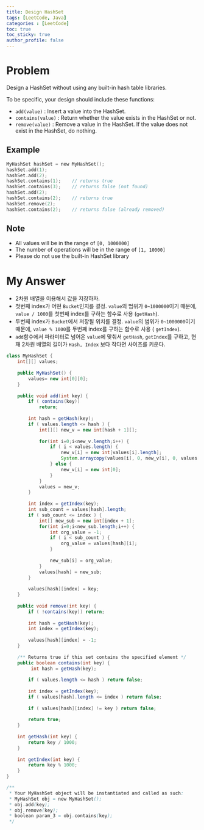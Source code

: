 ```yaml
---
title: Design HashSet
tags: [LeetCode, Java]
categories : [LeetCode]
toc: true
toc_sticky: true
author_profile: false
---
```


# Problem

Design a HashSet without using any built-in hash table libraries.

To be specific, your design should include these functions:

* `add(value)` : Insert a value into the HashSet. 
* `contains(value)` : Return whether the value exists in the HashSet or not.
* `remove(value)` : Remove a value in the HashSet. If the value does not exist in the HashSet, do nothing.

## Example

```swift
MyHashSet hashSet = new MyHashSet();
hashSet.add(1);         
hashSet.add(2);         
hashSet.contains(1);    // returns true
hashSet.contains(3);    // returns false (not found)
hashSet.add(2);          
hashSet.contains(2);    // returns true
hashSet.remove(2);          
hashSet.contains(2);    // returns false (already removed)
```

## Note

* All values will be in the range of `[0, 1000000]`
* The number of operations will be in the range of `[1, 10000]`
* Please do not use the built-in HashSet library

# My Answer
  
* 2차원 배열을 이용해서 값을 저장하자.
* 첫번째 index가 어떤 `Bucket`인지를 결정. `value`의 범위가 `0~1000000`이기 때문에, `value / 1000`를 첫번째 index를 구하는 함수로 사용 (`getHash`).
* 두번째 index가 `Bucket`에서 저장될 위치를 결정. `value`의 범위가 `0~1000000`이기 때문에, `value % 1000`를 두번째 index를 구하는 함수로 사용 ( `getIndex`).
* `add`함수에서 파라미터로 넘어온 `value`에 맞춰서 `getHash`, `getIndex`를 구하고, 현재 2차원 배열의 길이가 `Hash, Index` 보다 작다면 사이즈를 키운다.

```java
class MyHashSet {
    int[][] values;
    
    public MyHashSet() {
        values= new int[0][0];        
    }
    
    public void add(int key) {
        if ( contains(key))
            return;
        
        int hash = getHash(key);
        if ( values.length <= hash ) {
            int[][] new_v = new int[hash + 1][];
            
            for(int i=0;i<new_v.length;i++) {
                if ( i < values.length) {
                    new_v[i] = new int[values[i].length];
                    System.arraycopy(values[i], 0, new_v[i], 0, values[i].length);    
                } else {
                    new_v[i] = new int[0];
                }                
            }
            values = new_v;
        }
        
        int index = getIndex(key);
        int sub_count = values[hash].length;
        if ( sub_count <= index ) {
            int[] new_sub = new int[index + 1];    
            for(int i=0;i<new_sub.length;i++) {
                int org_value = -1;
                if ( i < sub_count ) {
                    org_value = values[hash][i];
                } 
                
                new_sub[i] = org_value;
            }
            values[hash] = new_sub;
        }
        
        values[hash][index] = key;        
    }
    
    public void remove(int key) {
        if ( !contains(key)) return;
        
        int hash = getHash(key);
        int index = getIndex(key);
        
        values[hash][index] = -1;
    }
    
    /** Returns true if this set contains the specified element */
    public boolean contains(int key) {
         int hash = getHash(key);
        
        if ( values.length <= hash ) return false;
        
        int index = getIndex(key);
        if ( values[hash].length <= index ) return false;
        
        if ( values[hash][index] != key ) return false;
        
        return true;
    }
    
    int getHash(int key) {
        return key / 1000;        
    }
    
    int getIndex(int key) {
        return key % 1000;
    }
}

/**
 * Your MyHashSet object will be instantiated and called as such:
 * MyHashSet obj = new MyHashSet();
 * obj.add(key);
 * obj.remove(key);
 * boolean param_3 = obj.contains(key);
 */
```

